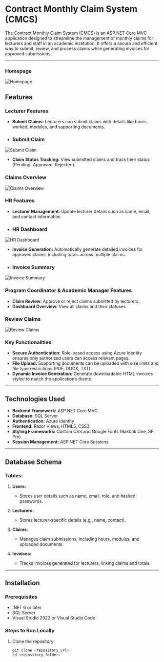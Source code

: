 # Contract Monthly Claim System (CMCS)

The Contract Monthly Claim System (CMCS) is an ASP.NET Core MVC application designed to streamline the management of monthly claims for lecturers and staff in an academic institution. It offers a secure and efficient way to submit, review, and process claims while generating invoices for approved submissions.

---
### Homepage
![Homepage](images/Screenshot%202024-11-21%20193523.png)

## Features

### Lecturer Features
- **Submit Claims:** Lecturers can submit claims with details like hours worked, modules, and supporting documents.
- ### Submit Claim
![Submit Claim](images/Screenshot%202024-11-21%20194310.png)
- **Claim Status Tracking:** View submitted claims and track their status (Pending, Approved, Rejected).
### Claims Overview
![Claims Overview](images/Screenshot%202024-11-21%20201022.png)

### HR Features
- **Lecturer Management:** Update lecturer details such as name, email, and contact information.
- ### HR Dashboard
![HR Dashboard](images/Screenshot%202025-03-17%20160910.png)
- **Invoice Generation:** Automatically generate detailed invoices for approved claims, including totals across multiple claims.
- ### Invoice Summary
![Invoice Summary](images/Screenshot%202024-11-22%20114545.png)

### Program Coordinator & Academic Manager Features
- **Claim Review:** Approve or reject claims submitted by lecturers.
- **Dashboard Overview:** View all claims and their statuses
### Review Claims
![Review Claims](images/Screenshot%202024-11-21%20201123.png)

### Key Functionalities
- **Secure Authentication:** Role-based access using Azure Identity ensures only authorized users can access relevant pages.
- **File Upload:** Supporting documents can be uploaded with size limits and file type restrictions (PDF, DOCX, TXT).
- **Dynamic Invoice Generation:** Generate downloadable HTML invoices styled to match the application’s theme.

---

## Technologies Used

- **Backend Framework:** ASP.NET Core MVC
- **Database:** SQL Server
- **Authentication:** Azure Identity
- **Frontend:** Razor Views, HTML5, CSS3
- **Styling Frameworks:** Custom CSS and Google Fonts (Bakbak One, SF Pro)
- **Session Management:** ASP.NET Core Sessions

---

## Database Schema

### Tables:
1. **Users:**
   - Stores user details such as name, email, role, and hashed passwords.

2. **Lecturers:**
   - Stores lecturer-specific details (e.g., name, contact).

3. **Claims:**
   - Manages claim submissions, including hours, modules, and uploaded documents.

4. **Invoices:**
   - Tracks invoices generated for lecturers, linking claims and totals.

---

## Installation

### Prerequisites
- .NET 6 or later
- SQL Server
- Visual Studio 2022 or Visual Studio Code

### Steps to Run Locally
1. Clone the repository:
   ```bash
   git clone <repository_url>
   cd <repository_folder>
